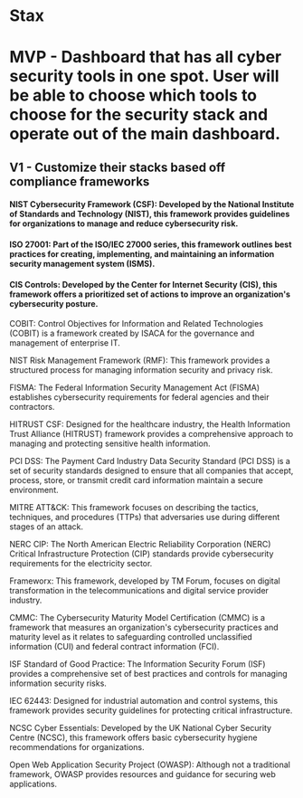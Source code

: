 # Stax

# MVP - Dashboard that has all cyber security tools in one spot. User will be able to choose which tools to choose for the security stack and operate out of the main dashboard.

## V1 - Customize their stacks based off compliance frameworks

#### NIST Cybersecurity Framework (CSF): Developed by the National Institute of Standards and Technology (NIST), this framework provides guidelines for organizations to manage and reduce cybersecurity risk.

#### ISO 27001: Part of the ISO/IEC 27000 series, this framework outlines best practices for creating, implementing, and maintaining an information security management system (ISMS).

#### CIS Controls: Developed by the Center for Internet Security (CIS), this framework offers a prioritized set of actions to improve an organization's cybersecurity posture.

COBIT: Control Objectives for Information and Related Technologies (COBIT) is a framework created by ISACA for the governance and management of enterprise IT.

NIST Risk Management Framework (RMF): This framework provides a structured process for managing information security and privacy risk.

FISMA: The Federal Information Security Management Act (FISMA) establishes cybersecurity requirements for federal agencies and their contractors.

HITRUST CSF: Designed for the healthcare industry, the Health Information Trust Alliance (HITRUST) framework provides a comprehensive approach to managing and protecting sensitive health information.

PCI DSS: The Payment Card Industry Data Security Standard (PCI DSS) is a set of security standards designed to ensure that all companies that accept, process, store, or transmit credit card information maintain a secure environment.

MITRE ATT&CK: This framework focuses on describing the tactics, techniques, and procedures (TTPs) that adversaries use during different stages of an attack.

NERC CIP: The North American Electric Reliability Corporation (NERC) Critical Infrastructure Protection (CIP) standards provide cybersecurity requirements for the electricity sector.

Frameworx: This framework, developed by TM Forum, focuses on digital transformation in the telecommunications and digital service provider industry.

CMMC: The Cybersecurity Maturity Model Certification (CMMC) is a framework that measures an organization's cybersecurity practices and maturity level as it relates to safeguarding controlled unclassified information (CUI) and federal contract information (FCI).

ISF Standard of Good Practice: The Information Security Forum (ISF) provides a comprehensive set of best practices and controls for managing information security risks.

IEC 62443: Designed for industrial automation and control systems, this framework provides security guidelines for protecting critical infrastructure.

NCSC Cyber Essentials: Developed by the UK National Cyber Security Centre (NCSC), this framework offers basic cybersecurity hygiene recommendations for organizations.

Open Web Application Security Project (OWASP): Although not a traditional framework, OWASP provides resources and guidance for securing web applications.
